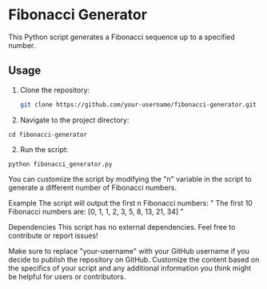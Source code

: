 # Fibonacci Generator
This Python script generates a Fibonacci sequence up to a specified number.

## Usage
1. Clone the repository:

   ```bash
   git clone https://github.com/your-username/fibonacci-generator.git

1. Navigate to the project directory:

```cd fibonacci-generator```

2. Run the script:

```python fibonacci_generator.py```

You can customize the script by modifying the "n" variable in the script to generate a different number of Fibonacci numbers.

Example
The script will output the first n Fibonacci numbers:
" The first 10 Fibonacci numbers are: [0, 1, 1, 2, 3, 5, 8, 13, 21, 34] "

Dependencies
This script has no external dependencies.
Feel free to contribute or report issues!

Make sure to replace "your-username" with your GitHub username if you decide to publish the repository on GitHub. Customize the content based on the specifics of your script and any additional information you think might be helpful for users or contributors.
